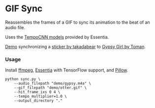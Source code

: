 # GIF Sync

Reassembles the frames of a GIF to sync its animation to the beat of an audio file.

Uses the [TempoCNN models](https://essentia.upf.edu/models.html#tempocnn) provided by Essentia.

[Demo](./demo/otter_gypsy.mp4) synchronizing a
[sticker by takadabear](https://giphy.com/stickers/otter-sea-raccos-76Ezod7CxRDqivd57V)
to [Gypsy Girl by Toman](https://www.youtube.com/watch?v=dKZQRG54vHE).

### Usage

Install [ffmpeg](https://ffmpeg.org), [Essentia](https://essentia.upf.edu) with TensorFlow support,
and [Pillow](https://pillow.readthedocs.io/en/stable/installation.html).

    python sync.py \
        --audio_filepath "demo/gypsy.m4a" \
        --gif_filepath "demo/otter.gif" \
        --hit_frame_ixs 0 4 \
        --tempo_multiplier=1.0 \
        --output_directory "."
